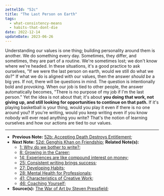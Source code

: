 ```yaml
---
zettelId: "52c"
title: "The Last Person on Earth"
tags:
  - what-consistency-means
  - habits-that-dont-die
date: 2022-12-14
updateDate: 2023-06-26
---
```


Understanding our values is one thing; building personality around them is another. We do something every day. Sometimes, they differ, and sometimes, they are part of a routine. We're sometimes lost; we don't know where we're headed. In these situations, it's a good practice to ask ourselves, "If we were the last person on earth, would we still do what we do?" If what we do is aligned with our values, then the answer *should be* a big yes. If not, there will be questions in mind. The question is intentionally bold and provoking. When our job is tied to other people, the answer automatically becomes, "There is no purpose of my job if I'm the last person." Yet the idea is not about that; it's about **you doing that work, not giving up, and still looking for opportunities to continue on that path.** If it's playing basketball is your thing, would you play it even if there is no one around you? If you're writing, would you keep writing even if you know nobody will ever read anything you write? That's the notion of learning ourselves and how our actions are tied to our values.

---

- **Previous Note:** [52b: Accepting Death Destroys Entitlement](/notes/52b/);
- **Next Note:** [52d: Genghis Khan on Friendship](/notes/52d/);
**Related Note(s):**
  - [1: Why do we bother to write?](/notes/1/);
  - [8: Growing in the Career](/notes/8/);
  - [14: Experiences are like compound interest on money](/notes/14/);
  - [25: Consistent writing brings success](/notes/25/);
  - [27: Developing Habits](/notes/27/);
  - [28: Mental Health for Professionals](/notes/28/);
  - [41: Characteristics of Creative Work](/notes/41/);
  - [46: Coaching Yourself](/notes/46/);
- **Source(s):** [The War of Art by Steven Pressfield](https://stevenpressfield.com/books/the-war-of-art/);

